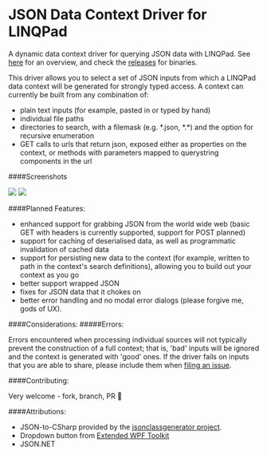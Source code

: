 # JSON Data Context Driver for LINQPad

A dynamic data context driver for querying JSON data with LINQPad. See [here](http://ryandavis.io/a-json-data-context-driver-for-linqpad/) for an overview, and check the [releases](https://github.com/rdavisau/jsondatacontext-linqpad/releases) for binaries.

This driver allows you to select a set of JSON inputs from which a LINQPad data context will be generated for strongly typed access. A context can currently be built from any combination of: 

- plain text inputs (for example, pasted in or typed by hand)
- individual file paths
- directories to search, with a filemask (e.g. \*.json, \*.\*) and the option for recursive enumeration
- GET calls to urls that return json, exposed either as properties on the context, or methods with parameters mapped to querystring components in the url

####Screenshots

![](http://ryandavis.io/content/images/2015/06/cxn_dialog.png)
![](http://ryandavis.io/content/images/2015/06/json_context-1.png)

####Planned Features:

* enhanced support for grabbing JSON from the world wide web (basic GET with headers is currently supported, support for POST planned)
* support for caching of deserialised data, as well as programmatic invalidation of cached data
* support for persisting new data to the context (for example, written to path in the context's search definitions), allowing you to build out your context as you go
* better support wrapped JSON
* fixes for JSON data that it chokes on
* better error handling and no modal error dialogs (please forgive me, gods of UX).

####Considerations:
#####Errors:

Errors encountered when processing individual sources will not typically prevent the construction of a full context; that is, 'bad' inputs will be ignored and the context is generated with 'good' ones. If the driver fails on inputs that you are able to share, please include them when [filing an issue](https://github.com/rdavisau/jsondatacontext-linqpad/issues).

####Contributing:

Very welcome - fork, branch, PR :star2:

####Attributions:
* JSON-to-CSharp provided by the [jsonclassgenerator project](http://jsonclassgenerator.codeplex.com/).
* Dropdown button from [Extended WPF Toolkit](http://wpftoolkit.codeplex.com/)
* JSON.NET
